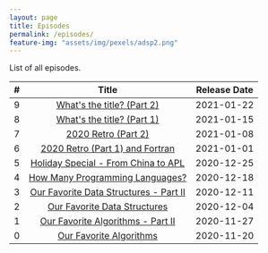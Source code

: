 ```yaml
---
layout: page
title: Episodes
permalink: /episodes/
feature-img: "assets/img/pexels/adsp2.png"
---
```


List of all episodes.

|   #   |                                             Title                                              | Release Date |
| :---: | :--------------------------------------------------------------------------------------------: | :----------: |
|   9   |       [What's the title? (Part 2)](https://adspthepodcast.com/2021/01/22/Episode-9.html)       |  2021-01-22  |
|   8   |       [What's the title? (Part 1)](https://adspthepodcast.com/2021/01/15/Episode-8.html)       |  2021-01-15  |
|   7   |          [2020 Retro (Part 2)](https://adspthepodcast.com/2021/01/08/Episode-7.html)           |  2021-01-08  |
|   6   |    [2020 Retro (Part 1) and Fortran](https://adspthepodcast.com/2021/01/01/Episode-6.html)     |  2021-01-01  |
|   5   |  [Holiday Special - From China to APL](https://adspthepodcast.com/2020/12/25/Episode-5.html)   |  2020-12-25  |
|   4   |    [How Many Programming Languages?](https://adspthepodcast.com/2020/12/18/Episode-4.html)     |  2020-12-18  |
|   3   | [Our Favorite Data Structures - Part II](https://adspthepodcast.com/2020/12/11/Episode-3.html) |  2020-12-11  |
|   2   |      [Our Favorite Data Structures](https://adspthepodcast.com/2020/12/04/Episode-2.html)      |  2020-12-04  |
|   1   |   [Our Favorite Algorithms - Part II](https://adspthepodcast.com/2020/11/27/Episode-1.html)    |  2020-11-27  |
|   0   |        [Our Favorite Algorithms](https://adspthepodcast.com/2020/11/20/Episode-0.html)         |  2020-11-20  |
